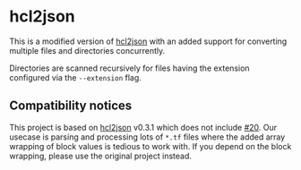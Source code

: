 # hcl2json

This is a modified version of [hcl2json](https://github.com/tmccombs/hcl2json)
with an added support for converting multiple files and directories
concurrently.

Directories are scanned recursively for files having the extension configured
via the `--extension` flag.

## Compatibility notices

This project is based on [hcl2json](https://github.com/tmccombs/hcl2json)
v0.3.1 which does not include
[#20](https://github.com/tmccombs/hcl2json/pull/20). Our usecase is parsing and
processing lots of `*.tf` files where the added array wrapping of block values
is tedious to work with. If you depend on the block wrapping, please use the
original project instead.
